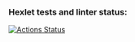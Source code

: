 ### Hexlet tests and linter status:
[![Actions Status](https://github.com/Markelych32/layout-designer-project-58/workflows/hexlet-check/badge.svg)](https://github.com/Markelych32/layout-designer-project-58/actions)